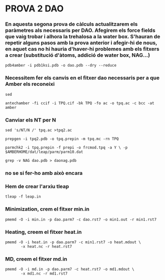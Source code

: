 # PROVA 2 DAO

### En aquesta segona prova de càlculs actualitzarem els paràmetres als necessaris per DAO. Afegirem els force fields que vaig trobar i alhora la trehalosa a la water box. S'hauran de repetir alguns pasos amb la prova anterior i afegir-hi de nous, en aquet cas no hi hauria d'haver-hi problemes amb els fitxers a crear (substitució d'àtoms, addició de water box, NAG...)

```
pdb4amber -i pdb1ksi.pdb -o dao.pdb --dry --reduce
```
### Necessitem fer els canvis en el fitxer dao necessaris per a que Amber els reconeixi

```
sed 
```

```
antechamber -fi ccif -i TPQ.cif -bk TPQ -fo ac -o tpq.ac -c bcc -at amber
```
### Canviar els NT per N
```
sed 's/NT/N /' tpq.ac >tpq2.ac
```

```
prepgen -i tpq2.pdb -o tpq.prepin -m tpq.mc -rn TPQ
```

```
parmchk2 -i tpq.prepin -f prepi -o frcmod.tpq -a Y \ -p $AMBERHOME/dat/leap/parm/parm10.dat
```
```
grep -v NAG dao.pdb > daonag.pdb
```
### no se si fer-ho amb això encara

### Hem de crear l'arxiu tleap

```
tleap -f leap.in
```

### Minimization, crem el fitxer min.in
```
pmemd -O -i min.in -p dao.parm7 -c dao.rst7 -o min1.out -r min1.rst7
```
### Heating, creem el fitxer heat.in
```
pmemd -O -i heat.in -p dao.parm7 -c min1.rst7 -o heat.mdout \
       -x heat.nc -r heat.rst7
```
### MD, creem el fitxer md.in

```
pmemd -O -i md.in -p dao.parm7 -c heat.rst7 -o md1.mdout \
       -x md1.nc -r md1.rst7
```